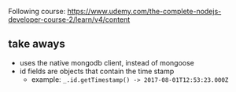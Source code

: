 Following course: https://www.udemy.com/the-complete-nodejs-developer-course-2/learn/v4/content

## take aways
- uses the native mongodb client, instead of mongoose
- id fields are objects that contain the time stamp
  - example: `_.id.getTimestamp() -> 2017-08-01T12:53:23.000Z`
